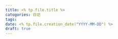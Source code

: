 ```yaml
---
title: <% tp.file.title %>
catogories: 日记
tags: 
date: <% tp.file.creation_date("YYYY-MM-DD") %>
draft: true
---
```

